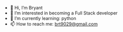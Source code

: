 - 👋 Hi, I’m Bryant
- 👀 I’m interested in becoming a Full Stack developer
- 🌱 I’m currently learning: python
- 📫 How to reach me: brt9029@gmail.com

<!---
brt9029/brt9029 is a ✨ special ✨ repository because its `README.md` (this file) appears on your GitHub profile.
You can click the Preview link to take a look at your changes.
--->
